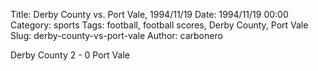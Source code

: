 Title: Derby County vs. Port Vale, 1994/11/19
Date: 1994/11/19 00:00
Category: sports
Tags: football, football scores, Derby County, Port Vale
Slug: derby-county-vs-port-vale
Author: carbonero


Derby County 2 - 0 Port Vale
